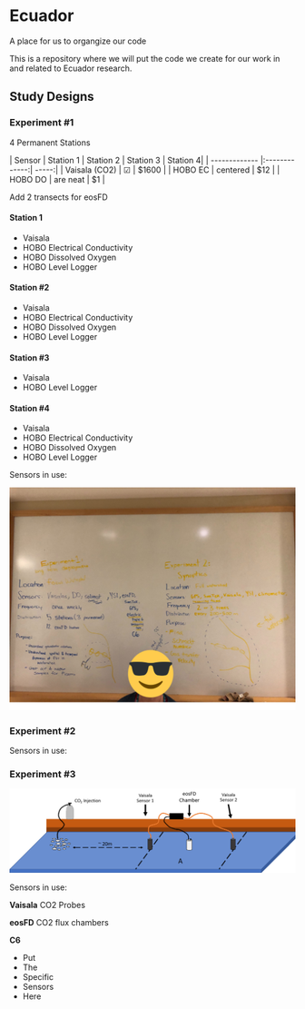 

# Ecuador
A place for us to organgize our code

This is a repository where we will put the code we create for our work in and related to Ecuador research.

## Study Designs

### Experiment #1
4 Permanent Stations

| Sensor        | Station 1         | Station 2  | Station 3 | Station 4|
| ------------- |:-------------:| -----:|
| Vaisala (CO2) | &#9745; | $1600 |
| HOBO EC       | centered      |   $12 |
| HOBO DO | are neat      |    $1 |

Add 2 transects for eosFD

#### Station 1
+ Vaisala
+ HOBO Electrical Conductivity
+ HOBO Dissolved Oxygen
+ HOBO Level Logger

#### Station #2
+ Vaisala
+ HOBO Electrical Conductivity
+ HOBO Dissolved Oxygen
+ HOBO Level Logger

#### Station #3
+ Vaisala
+ HOBO Level Logger

#### Station #4
+ Vaisala
+ HOBO Electrical Conductivity
+ HOBO Dissolved Oxygen
+ HOBO Level Logger

Sensors in use:

![Whiteboard](https://github.com/ARMurray/Ecuador/blob/master/images/Experiment_1_2.png "Experiments 1 & 2")


### Experiment #2
Sensors in use:


### Experiment #3
![alt text](https://github.com/ARMurray/Ecuador/blob/master/images/VasialaXeosFD.png "Flux Experimental Design")

Sensors in use:

**Vaisala** CO2 Probes

**eosFD** CO2 flux chambers

**C6**
+ Put
+ The
+ Specific
+ Sensors
+ Here
